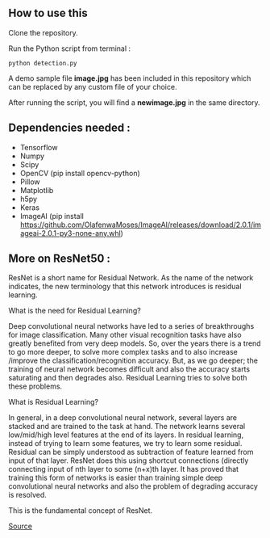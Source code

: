 ## How to use this

Clone the repository.

Run the Python script from terminal :
```
python detection.py
```

A demo sample file **image.jpg** has been included in this repository which can be replaced by any custom file of your choice.

After running the script, you will find a **newimage.jpg** in the same directory.

## Dependencies needed :
* Tensorflow
* Numpy
* Scipy
* OpenCV (pip install opencv-python)
* Pillow
* Matplotlib
* h5py
* Keras
* ImageAI (pip install https://github.com/OlafenwaMoses/ImageAI/releases/download/2.0.1/imageai-2.0.1-py3-none-any.whl)

## More on ResNet50 :

ResNet is a short name for Residual Network. As the name of the network indicates, the new terminology that this network introduces is residual learning.

What is the need for Residual Learning?

Deep convolutional neural networks have led to a series of breakthroughs for image classification. Many other visual recognition tasks have also greatly benefited from very deep models. So, over the years there is a trend to go more deeper, to solve more complex tasks and to also increase /improve the classification/recognition accuracy. But, as we go deeper; the training of neural network becomes difficult and also the accuracy starts saturating and then degrades also. Residual Learning tries to solve both these problems.

What is Residual Learning?

In general, in a deep convolutional neural network, several layers are stacked and are trained to the task at hand. The network learns several low/mid/high level features at the end of its layers. In residual learning, instead of trying to learn some features, we try to learn some residual. Residual can be simply understood as subtraction of feature learned from input of that layer. ResNet does this using shortcut connections (directly connecting input of nth layer to some (n+x)th layer. It has proved that training this form of networks is easier than training simple deep convolutional neural networks and also the problem of degrading accuracy is resolved.

This is the fundamental concept of ResNet.

[Source](https://www.quora.com/What-is-the-deep-neural-network-known-as-%E2%80%9CResNet-50%E2%80%9D)